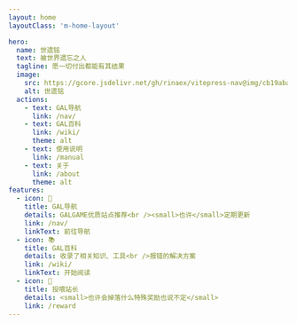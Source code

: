 ```yaml
---
layout: home
layoutClass: 'm-home-layout'

hero:
  name: 世遗铭
  text: 被世界遗忘之人
  tagline: 愿一切付出都能有其结果
  image:
    src: https://gcore.jsdelivr.net/gh/rinaex/vitepress-nav@img/cb19aba512b47368f992202abfa2723d.png
    alt: 世遗铭
  actions:
    - text: GAL导航
      link: /nav/
    - text: GAL百科
      link: /wiki/
      theme: alt
    - text: 使用说明
      link: /manual
    - text: 关于
      link: /about
      theme: alt
features:
  - icon: 🎯
    title: GAL导航
    details: GALGAME优质站点推荐<br /><small>也许</small>定期更新
    link: /nav/
    linkText: 前往导航
  - icon: 📚
    title: GAL百科
    details: 收录了相关知识、工具<br />报错的解决方案
    link: /wiki/
    linkText: 开始阅读
  - icon: 🥰
    title: 投喂站长
    details: <small>也许会掉落什么特殊奖励也说不定</small>
    link: /reward
---
```



<style>
/*爱的魔力转圈圈*/
.m-home-layout .image-src:hover {
  transform: translate(-50%, -50%) rotate(666turn);
  transition: transform 59s 1s cubic-bezier(0.3, 0, 0.8, 1);
}

.m-home-layout .details small {
  opacity: 0.8;
}

.m-home-layout .bottom-small {
  display: block;
  margin-top: 2em;
  text-align: right;
}
</style>
